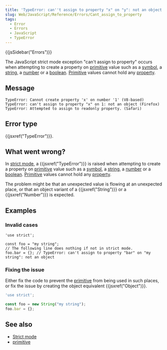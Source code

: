 ```yaml
---
title: 'TypeError: can''t assign to property "x" on "y": not an object'
slug: Web/JavaScript/Reference/Errors/Cant_assign_to_property
tags:
  - Error
  - Errors
  - JavaScript
  - TypeError
---
```


{{jsSidebar("Errors")}}

The JavaScript strict mode exception "can't assign to property" occurs when attempting
to create a property on [primitive](/en-US/docs/Glossary/Primitive) value
such as a [symbol](/en-US/docs/Web/JavaScript/Reference/Global_Objects/Symbol), a [string](/en-US/docs/Glossary/String), a [number](/en-US/docs/Glossary/Number) or a [boolean](/en-US/docs/Glossary/Boolean). [Primitive](/en-US/docs/Glossary/Primitive) values cannot hold any [property](/en-US/docs/Glossary/property/JavaScript).

## Message

```
TypeError: Cannot create property 'x' on number '1' (V8-based)
TypeError: can't assign to property "x" on 1: not an object (Firefox)
TypeError: Attempted to assign to readonly property. (Safari)
```

## Error type

{{jsxref("TypeError")}}.

## What went wrong?

In [strict mode](/en-US/docs/Web/JavaScript/Reference/Strict_mode), a {{jsxref("TypeError")}} is raised when attempting to
create a property on [primitive](/en-US/docs/Glossary/Primitive) value such
as a [symbol](/en-US/docs/Web/JavaScript/Reference/Global_Objects/Symbol), a [string](/en-US/docs/Glossary/String), a [number](/en-US/docs/Glossary/Number) or a [boolean](/en-US/docs/Glossary/Boolean). [Primitive](/en-US/docs/Glossary/Primitive) values cannot hold any [property](/en-US/docs/Glossary/property/JavaScript).

The problem might be that an unexpected value is flowing at an unexpected place, or
that an object variant of a {{jsxref("String")}} or a {{jsxref("Number")}} is expected.

## Examples

### Invalid cases

```js-nolint example-bad
'use strict';

const foo = "my string";
// The following line does nothing if not in strict mode.
foo.bar = {}; // TypeError: can't assign to property "bar" on "my string": not an object
```

### Fixing the issue

Either fix the code to prevent the [primitive](/en-US/docs/Glossary/Primitive) from being used in such places, or fix the issue by creating the object equivalent {{jsxref("Object")}}.

```js example-good
'use strict';

const foo = new String("my string");
foo.bar = {};
```

## See also

- [Strict mode](/en-US/docs/Web/JavaScript/Reference/Strict_mode)
- [primitive](/en-US/docs/Glossary/Primitive)
